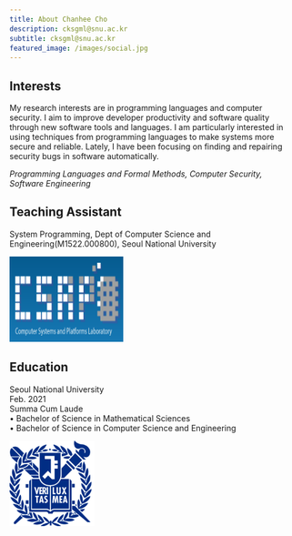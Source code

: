 ```yaml
---
title: About Chanhee Cho
description: cksgml@snu.ac.kr
subtitle: cksgml@snu.ac.kr
featured_image: /images/social.jpg
---
```



## Interests  

My research interests are in programming languages and computer security. I aim to improve developer productivity and software quality through new software tools and languages.
I am particularly interested in using techniques from programming languages to make systems more secure and reliable. Lately, I have been focusing on finding and repairing security bugs in software automatically.    


*Programming Languages and Formal Methods, Computer Security, Software Engineering*    


<!--
## Projects
-->






## Teaching Assistant
System Programming, Dept of Computer Science and Engineering(M1522.000800), Seoul National University

<img src="/images/csap-logo.png"  width="200" height="150">   







## Education
Seoul National University  
Feb. 2021  
Summa Cum Laude  
• Bachelor of Science in Mathematical Sciences  
• Bachelor of Science in Computer Science and Engineering  

<img src="/images/snu-logo.png"   width="150" height="150">


<!--
![](/images/my_photo1.jpeg)
-->
